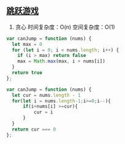## [跳跃游戏](https://leetcode-cn.com/problems/jump-game/)

1. 贪心 时间复杂度：O(n) 空间复杂度：O(1)
```js
var canJump = function (nums) {
  let max = 0
  for (let i = 0; i < nums.length; i++) {
    if (i > max) return false
    max = Math.max(max, i + nums[i])
  }
  return true
};
```

```js
var canJump = function (nums) {
  let cur = nums.length - 1
  for(let i = nums.length-1;i>=0;i--){
      if(i+nums[i] >=cur){
          cur = i
      }
  }
  return cur === 0
};
```